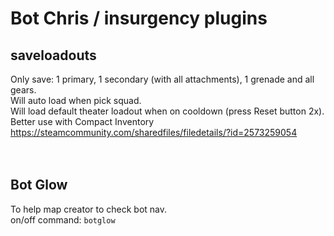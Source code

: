 # Bot Chris / insurgency plugins

## saveloadouts
Only save: 1 primary, 1 secondary (with all attachments), 1 grenade and all gears.<br/>
Will auto load when pick squad.<br/>
Will load default theater loadout when on cooldown (press Reset button 2x).<br/>
Better use with Compact Inventory https://steamcommunity.com/sharedfiles/filedetails/?id=2573259054<br/>
<br/>
<br/>
## Bot Glow
To help map creator to check bot nav.<br/>
on/off command: `botglow`<br/>
